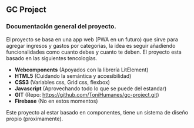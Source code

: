 
## GC Project
### Documentación general del proyecto.
El proyecto se basa en una app web (PWA en un futuro) que sirve para agregar ingresos y gastos por categorias, la idea es seguir añadiendo funcionalidades como cuanto debes y cuanto te deben.
El proyecto esta basado en las siguientes tencologías.

- **Webcomponents** (Apoyados con la librería LitElement)
- **HTML5** (Cuidando la semántica y accesibilidad)
- **CSS3** (Variables css, Grid css, flexbox)
- **Javascript** (Aprovechando todo lo que se puede del estandar)
- **GIT** (Repo: https://github.com/ToniHumanes/gc-project.git)
- **Firebase** (No en estos momentos)

Este proyecto al estar basado en componentes, tiene un sistema de diseño propio (proximamente).
